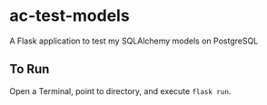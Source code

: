 # ac-test-models
A Flask application to test my SQLAlchemy models on PostgreSQL

## To Run
Open a Terminal, point to directory, and execute `flask run`.
